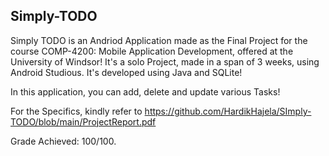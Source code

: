 <h2>Simply-TODO</h2>

Simply TODO is an Andriod Application made as the Final Project for the course COMP-4200: Mobile Application Development, offered at the University of Windsor! 
It's a solo Project, made in a span of 3 weeks, using Android Studious. It's developed using Java and SQLite!

In this application, you can add, delete and update various Tasks!

For the Specifics, kindly refer to https://github.com/HardikHajela/SImply-TODO/blob/main/ProjectReport.pdf

Grade Achieved: 100/100.
